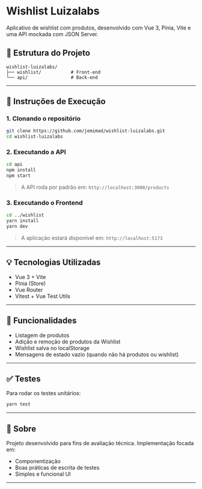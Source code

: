 # Wishlist Luizalabs

Aplicativo de wishlist com produtos, desenvolvido com Vue 3, Pinia, Vite e uma API mockada com JSON Server.

## 📁 Estrutura do Projeto

```
wishlist-luizalabs/
├── wishlist/           # Front-end
└── api/                # Back-end
```

---

## 🚀 Instruções de Execução

### 1. Clonando o repositório

```bash
git clone https://github.com/jemimad/wishlist-luizalabs.git
cd wishlist-luizalabs
```

### 2. Executando a API

```bash
cd api
npm install
npm start
```

> A API roda por padrão em: `http://localhost:3000/products`

### 3. Executando o Frontend

```bash
cd ../wishlist
yarn install
yarn dev
```

> A aplicação estará disponível em: `http://localhost:5173`

---

## 💡 Tecnologias Utilizadas

- Vue 3 + Vite
- Pinia (Store)
- Vue Router
- Vitest + Vue Test Utils

---

## 🎨 Funcionalidades

- Listagem de produtos
- Adição e remoção de produtos da Wishlist
- Wishlist salva no localStorage
- Mensagens de estado vazio (quando não há produtos ou wishlist)

---

## ✅ Testes

Para rodar os testes unitários:

```bash
yarn test
```
---

## 📆 Sobre

Projeto desenvolvido para fins de avaliação técnica. Implementação focada em:
- Componentização
- Boas práticas de escrita de testes
- Simples e funcional UI

---

